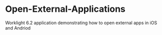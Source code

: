 Open-External-Applications
==========================

Worklight 6.2 application demonstrating how to open external apps in iOS and Andriod
